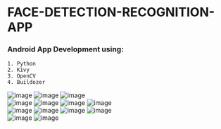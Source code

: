 # FACE-DETECTION-RECOGNITION-APP
### Android App Development using:
    1. Python 
    2. Kivy  
    3. OpenCV 
    4. Buildozer

![image](https://user-images.githubusercontent.com/60283312/121805430-e2488280-cc68-11eb-8c9c-1a6e3ad3bcef.png) 
![image](https://user-images.githubusercontent.com/60283312/121805433-e674a000-cc68-11eb-84ac-581bc3d39cd0.png) 
![image](https://user-images.githubusercontent.com/60283312/121805435-eb395400-cc68-11eb-9383-d0a433d7493b.png)   
![image](https://user-images.githubusercontent.com/60283312/121805440-f1c7cb80-cc68-11eb-9f62-ecc47bbb8218.png) 
![image](https://user-images.githubusercontent.com/60283312/121805441-f8564300-cc68-11eb-98aa-397d184cf4c1.png) 
![image](https://user-images.githubusercontent.com/60283312/121805447-fd1af700-cc68-11eb-8086-50fccda2e2d3.png) 
![image](https://user-images.githubusercontent.com/60283312/121805448-01dfab00-cc69-11eb-8318-c320503ef6e4.png)   
![image](https://user-images.githubusercontent.com/60283312/121805460-0e640380-cc69-11eb-9a42-10921f17f079.png) 
![image](https://user-images.githubusercontent.com/60283312/121805467-11f78a80-cc69-11eb-8c9d-917b8fcc8d3b.png) 
![image](https://user-images.githubusercontent.com/60283312/121805476-158b1180-cc69-11eb-9d25-858919375956.png) 
![image](https://user-images.githubusercontent.com/60283312/121805491-19b72f00-cc69-11eb-9d85-e2af3310322e.png)   
![image](https://user-images.githubusercontent.com/60283312/121805494-1cb21f80-cc69-11eb-826c-177549dfba32.png) 
![image](https://user-images.githubusercontent.com/60283312/121805500-2045a680-cc69-11eb-81c5-4e4148af45a7.png)
